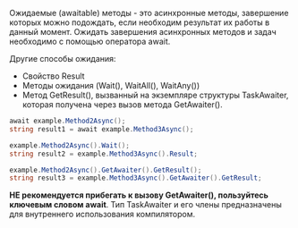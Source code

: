 Ожидаемые (awaitable) методы - это асинхронные методы, завершение которых можно подождать, если необходим результат их работы в данный момент.
Ожидать завершения асинхронных методов и задач необходимо с помощью оператора await.

Другие способы ожидания:
- Свойство Result
- Методы ожидания (Wait(), WaitAll(), WaitAny())
- Метод GetResult(), вызванный на экземпляре структуры TaskAwaiter, которая получена через вызов метода GetAwaiter().

```C#
await example.Method2Async();
string result1 = await example.Method3Async();

example.Method2Async().Wait();
string result2 = example.Method3Async().Result;

example.Method2Async().GetAwaiter().GetResult();
string result3 = example.Method3Async().GetAwaiter().GetResult;
```

**НЕ рекомендуется прибегать к вызову  GetAwaiter(), пользуйтесь ключевым словом await**.
Тип TaskAwaiter и его члены предназначены для внутреннего использования компилятором.
